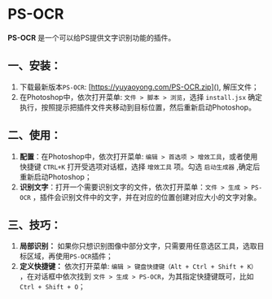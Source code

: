 # PS-OCR
**PS-OCR** 是一个可以给PS提供文字识别功能的插件。

## 一、安装：
1. 下载最新版本`PS-OCR`: [https://yuyaoyong.com/PS-OCR.zip](), 解压文件；
2. 在Photoshop中，依次打开菜单: `文件 > 脚本 > 浏览`，选择 `install.jsx` 确定执行，按照提示把插件文件夹移动到目标位置，然后重新启动Photoshop。

## 二、使用：
1. **配置**：在Photoshop中，依次打开菜单: `编辑 > 首选项 > 增效工具`，或者使用快捷键 `CTRL+K` 打开受选项对话框，选择 `增效工具` 项。勾选 `启动生成器` ,确定后重新启动Photoshop；
2. **识别文字**：打开一个需要识别文字的文件，依次打开菜单：`文件 > 生成 > PS-OCR` ，插件会识别文件中的文字，并在对应的位置创建对应大小的文字对象。

## 三、技巧：
1. **局部识别：** 如果你只想识别图像中部分文字，只需要用任意选区工具，选取目标区域，再使用`PS-OCR`插件；
2. **定义快捷键：** 依次打开菜单: `编辑 > 键盘快捷键（Alt + Ctrl + Shift + K）` ，在对话框中依次找到 `文件 > 生成 > PS-OCR`，为其指定快捷键既可，比如 `Ctrl + Shift + O`；